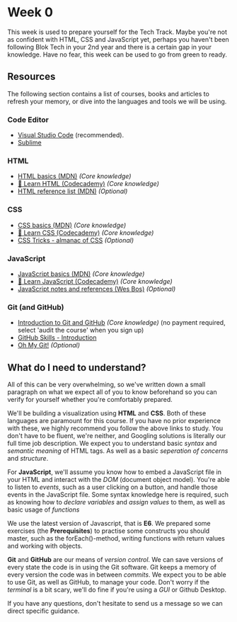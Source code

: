 # Week 0

This week is used to prepare yourself for the Tech Track. Maybe you're not as confident with HTML, CSS and JavaScript yet, perhaps you haven't been following Blok Tech in your 2nd year and there is a certain gap in your knowledge. Have no fear, this week can be used to go from green to ready.

## Resources

The following section contains a list of courses, books and articles to refresh your memory, or dive into the languages and tools we will be using.

### Code Editor

* [Visual Studio Code](https://code.visualstudio.com/) (recommended).
* [Sublime](https://www.sublimetext.com/)

### HTML

* [HTML basics (MDN)](https://developer.mozilla.org/en-US/docs/Learn/Getting_started_with_the_web/HTML_basics) *(Core knowledge)*
* [🧱 Learn HTML (Codecademy)](https://www.codecademy.com/learn/learn-html) *(Core knowledge)*
* [HTML reference list (MDN)](https://developer.mozilla.org/en-US/docs/Web/HTML/Element) *(Optional)*

### CSS

* [CSS basics (MDN)](https://developer.mozilla.org/en-US/docs/Web/CSS) *(Core knowledge)*
* [🎨 Learn CSS (Codecademy)](https://www.codecademy.com/learn/learn-css) *(Core knowledge)*
* [CSS Tricks - almanac of CSS](https://css-tricks.com/) *(Optional)*

### JavaScript

* [JavaScript basics (MDN)](https://developer.mozilla.org/en-US/docs/Web/JavaScript) *(Core knowledge)*
* [🤖 Learn JavaScript (Codecademy)](https://www.codecademy.com/learn/introduction-to-javascript) *(Core knowledge)*
* [JavaScript notes and references (Wes Bos)](https://wesbos.com/javascript) *(Optional)*

### Git (and GitHub)
* [Introduction to Git and GitHub](https://www.coursera.org/learn/introduction-git-github/) *(Core knowledge)* (no payment required, select 'audit the course' when you sign up)
* [GitHub Skills - Introduction](https://github.com/skills/introduction-to-github)
* [Oh My Git!](https://ohmygit.org/) *(Optional)*

## What do I need to understand?

All of this can be very overwhelming, so we've written down a small paragraph on what we expect all of you to know beforehand so you can verify for yourself whether you're comfortably prepared.

We'll be building a visualization using __HTML__ and __CSS__. Both of these languages are paramount for this course. If you have no prior experience with these, we highly recommend you follow the above links to study. You don't have to be fluent, we're neither, and Googling solutions is literally our full time job description. We expect you to understand basic *syntax* and *semantic meaning* of HTML tags. As well as a basic *seperation of concerns* and *structure*.

For __JavaScript__, we'll assume you know how to embed a JavaScript file in your HTML and interact with the *DOM* (document object model). You're able to listen to *events*, such as a user clicking on a button, and handle those events in the JavaScript file. Some syntax knowledge here is required, such as knowing how to *declare variables* and *assign values* to them, as well as basic usage of *functions*

We use the latest version of Javascript, that is __E6__. We prepared some exercises (the __Prerequisites__) to practise some constructs you should master, such as the forEach()-method, writing functions with return values and working with objects. 

__Git__ and __GitHub__ are our means of *version control*. We can save versions of every state the code is in using the Git software. Git keeps a memory of every version the code was in between *commits*. We expect you to be able to use Git, as well as GitHub, to manage your code. Don't worry if the *terminal* is a bit scary, we'll do fine if you're using a *GUI* or Github Desktop.

If you have any questions, don't hesitate to send us a message so we can direct specific guidance.
